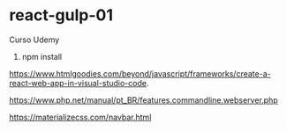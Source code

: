 # react-gulp-01
Curso Udemy


1. npm install

https://www.htmlgoodies.com/beyond/javascript/frameworks/create-a-react-web-app-in-visual-studio-code.

https://www.php.net/manual/pt_BR/features.commandline.webserver.php

https://materializecss.com/navbar.html